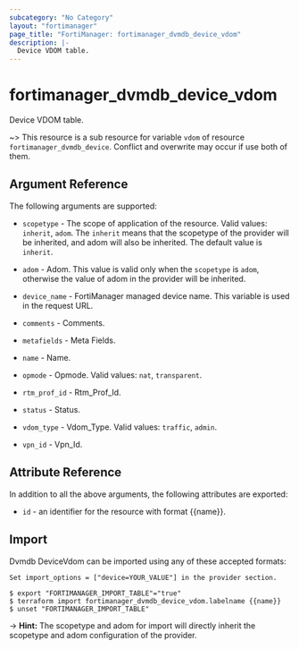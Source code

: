 ```yaml
---
subcategory: "No Category"
layout: "fortimanager"
page_title: "FortiManager: fortimanager_dvmdb_device_vdom"
description: |-
  Device VDOM table.
---
```


# fortimanager_dvmdb_device_vdom
Device VDOM table.

~> This resource is a sub resource for variable `vdom` of resource `fortimanager_dvmdb_device`. Conflict and overwrite may occur if use both of them.



## Argument Reference


The following arguments are supported:

* `scopetype` - The scope of application of the resource. Valid values: `inherit`, `adom`. The `inherit` means that the scopetype of the provider will be inherited, and adom will also be inherited. The default value is `inherit`.
* `adom` - Adom. This value is valid only when the `scopetype` is `adom`, otherwise the value of adom in the provider will be inherited.
* `device_name` - FortiManager managed device name. This variable is used in the request URL.

* `comments` - Comments.
* `metafields` - Meta Fields.
* `name` - Name.
* `opmode` - Opmode. Valid values: `nat`, `transparent`.

* `rtm_prof_id` - Rtm_Prof_Id.
* `status` - Status.
* `vdom_type` - Vdom_Type. Valid values: `traffic`, `admin`.

* `vpn_id` - Vpn_Id.


## Attribute Reference

In addition to all the above arguments, the following attributes are exported:
* `id` - an identifier for the resource with format {{name}}.

## Import

Dvmdb DeviceVdom can be imported using any of these accepted formats:
```
Set import_options = ["device=YOUR_VALUE"] in the provider section.

$ export "FORTIMANAGER_IMPORT_TABLE"="true"
$ terraform import fortimanager_dvmdb_device_vdom.labelname {{name}}
$ unset "FORTIMANAGER_IMPORT_TABLE"
```
-> **Hint:** The scopetype and adom for import will directly inherit the scopetype and adom configuration of the provider.
